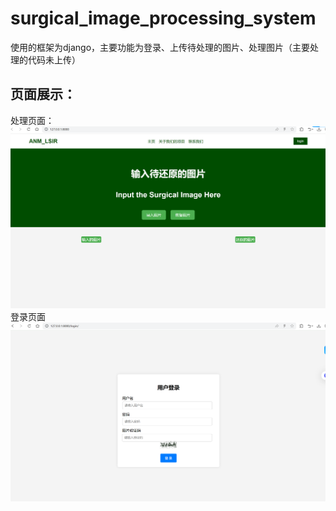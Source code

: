 # surgical_image_processing_system

使用的框架为django，主要功能为登录、上传待处理的图片、处理图片（主要处理的代码未上传）

## 页面展示：
处理页面：
<img src='imgs/index.jpg' width=900>
登录页面
<img src='imgs/login.jpg' width=900>
